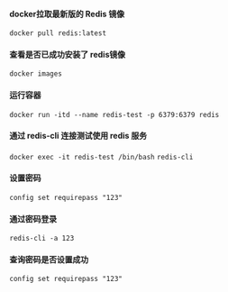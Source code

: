 #### docker拉取最新版的 Redis 镜像
```docker pull redis:latest```

#### 查看是否已成功安装了 redis镜像
```docker images```

#### 运行容器
```docker run -itd --name redis-test -p 6379:6379 redis```

#### 通过 redis-cli 连接测试使用 redis 服务
```docker exec -it redis-test /bin/bash```
```redis-cli```
 
#### 设置密码
```config set requirepass "123"```

#### 通过密码登录
```redis-cli -a 123```

#### 查询密码是否设置成功
```config set requirepass "123"```